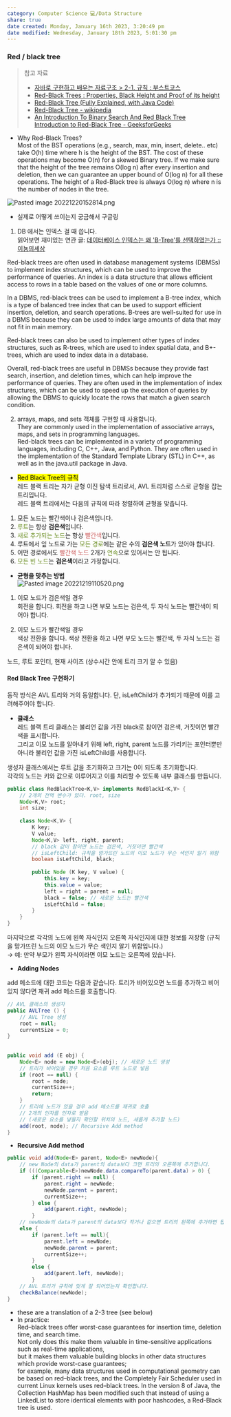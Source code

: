 ```yaml
---  
category: Computer Science 💻/Data Structure  
share: true  
date created: Monday, January 16th 2023, 3:20:49 pm  
date modified: Wednesday, January 18th 2023, 5:01:30 pm  
---  
```

  
### Red / black tree  
> 참고 자료  
> - [자바로 구현하고 배우는 자료구조 > 2-1. 규칙 : 부스트코스](https://www.boostcourse.org/cs204/lecture/626067?isDesc=false)  
> - [Red-Black Trees : Properties, Black Height and Proof of its height](https://www.codesdope.com/course/data-structures-red-black-trees/)  
> - [Red-Black Tree (Fully Explained, with Java Code)](https://www.happycoders.eu/algorithms/red-black-tree-java/)  
> - [Red-Black Tree - wikipedia](https://en.wikipedia.org/wiki/Red%E2%80%93black_tree)  
> - [An Introduction To Binary Search And Red Black Tree](https://www.topcoder.com/thrive/articles/An%20Introduction%20to%20Binary%20Search%20and%20Red-Black%20Trees)  
> [Introduction to Red-Black Tree - GeeksforGeeks](https://www.geeksforgeeks.org/introduction-to-red-black-tree/)  
  
  
- Why Red-Black Trees?  
Most of the BST operations (e.g., search, max, min, insert, delete.. etc) take O(h) time where h is the height of the BST. The cost of these operations may become O(n) for a skewed Binary tree. If we make sure that the height of the tree remains O(log n) after every insertion and deletion, then we can guarantee an upper bound of O(log n) for all these operations. The height of a Red-Black tree is always O(log n) where n is the number of nodes in the tree.   
  
![Pasted image 20221220152814.png](../../Attachments%20%F0%9F%94%97/Pasted%20image%2020221220152814.png)  
  
  
  
  
- 실제로 어떻게 쓰이는지 궁금해서 구글링  
1. DB 에서는 인덱스 걸 때 씁니다.  
읽어보면 재미있는 연관 글: [데이터베이스 인덱스는 왜 'B-Tree'를 선택하였는가 :: 이뇽의세상](https://helloinyong.tistory.com/296)  
  
Red-black trees are often used in database management systems (DBMSs) to implement index structures, which can be used to improve the performance of queries. An index is a data structure that allows efficient access to rows in a table based on the values of one or more columns.  
  
In a DBMS, red-black trees can be used to implement a B-tree index, which is a type of balanced tree index that can be used to support efficient insertion, deletion, and search operations. B-trees are well-suited for use in a DBMS because they can be used to index large amounts of data that may not fit in main memory.  
  
Red-black trees can also be used to implement other types of index structures, such as R-trees, which are used to index spatial data, and B+-trees, which are used to index data in a database.  
  
Overall, red-black trees are useful in DBMSs because they provide fast search, insertion, and deletion times, which can help improve the performance of queries. They are often used in the implementation of index structures, which can be used to speed up the execution of queries by allowing the DBMS to quickly locate the rows that match a given search condition.  
  
2. arrays, maps, and sets 객체를 구현할 때 사용합니다.   
   They are commonly used in the implementation of associative arrays, maps, and sets in programming languages.  
  Red-black trees can be implemented in a variety of programming languages, including C, C++, Java, and Python. They are often used in the implementation of the Standard Template Library (STL) in C++, as well as in the java.util package in Java.  
  
- <mark class="yellow">Red Black Tree의 규칙</mark>  
레드 블랙 트리는 자가 균형 이진 탐색 트리로서, AVL 트리처럼 스스로 균형을 잡는 트리입니다.   
레드 블랙 트리에서는 다음의 규칙에 따라 정렬하여 균형을 맞춥니다.  
  
1. 모든 노드는 빨간색이나 검은색입니다.  
2. <font style="color:olivedrab">루트</font>는 항상 **검은색**입니다.  
3. <font style="color:olivedrab">새로 추가되는 노드</font>는 항상 <font style="color:indianred">빨간색</font>입니다.  
4. 루트에서 잎 노드로 가는 <font style="color:olivedrab">모든 경로</font>에는 같은 수의 **검은색 노드**가 있어야 합니다.  
5. 어떤 경로에서도 <font style="color:indianred">빨간색 노드</font> 2개가 <font style="color:olivedrab">연속</font>으로 있어서는 안 됩니다.  
6. <font style="color:olivedrab">모든 빈 노드</font>는 **검은색**이라고 가정합니다.  
  
- **균형을 맞추는 방법**  
![Pasted image 20221219110520.png](../../Attachments%20%F0%9F%94%97/Pasted%20image%2020221219110520.png)  
1) 이모 노드가 검은색일 경우  
회전을 합니다. 회전을 하고 나면 부모 노드는 검은색, 두 자식 노드는 빨간색이 되어야 합니다.  
   
2) 이모 노드가 빨간색일 경우  
색상 전환을 합니다. 색상 전환을 하고 나면 부모 노드는 빨간색, 두 자식 노드는 검은색이 되어야 합니다.  
  
노드, 루트 포인터, 현재 사이즈 (상수시간 안에 트리 크기 알 수 있음)  
#### Red Black Tree 구현하기  
동작 방식은 AVL 트리와 거의 동일합니다. 단, isLeftChild가 추가되기 때문에 이를 고려해주어야 합니다.  
  
- **클래스**  
레드 블랙 트리 클래스는 불리언 값을 가진 black로 참이면 검은색, 거짓이면 빨간색을 표시합니다.   
그리고 이모 노드를 알아내기 위해 left, right, parent 노드를 가리키는 포인터뿐만 아니라 불리언 값을 가진 isLeftChild를 사용합니다.  
  
생성자 클래스에서는 루트 값을 초기화하고 크기는 0이 되도록 초기화합니다.  
각각의 노드는 키와 값으로 이루어지고 이를 처리할 수 있도록 내부 클래스를 만듭니다.  
  
  
```java  
public class RedBlackTree<K,V> implements RedBlackI<K,V> {  
	// 2개의 전역 변수가 있다. root, size  
	Node<K,V> root;   
	int size;  
	  
	class Node<K,V> {  
		K key;  
		V value;  
		Node<K,V> left, right, parent;  
		// black 값이 참이면 노드는 검은색, 거짓이면 빨간색  
		// isLeftChild: 규칙을 망가뜨린 노드의 이모 노드가 무슨 색인지 알기 위함  
		boolean isLeftChild, black;   
		  
		public Node (K key, V value) {  
			this.key = key;  
			this.value = value;  
			left = right = parent = null;  
			black = false; // 새로운 노드는 빨간색  
			isLeftChild = false;   
		}  
	}  
}  
```  
  
마지막으로 각각의 노드에 왼쪽 자식인지 오른쪽 자식인지에 대한 정보를 저장함 (규칙을 망가뜨린 노드의 이모 노드가 무슨 색인지 알기 위함입니다.)   
→ 예: 만약 부모가 왼쪽 자식이라면 이모 노드는 오른쪽에 있습니다.  
  
- **Adding Nodes**    
  
add 메소드에 대한 코드는 다음과 같습니다. 트리가 비어있으면 노드를 추가하고 비어있지 않다면 재귀 add 메소드를 호출합니다.  
```java  
// AVL 클래스의 생성자  
public AVLTree () {  
	// AVL Tree 생성  
	root = null;  
	currentSize = 0;  
}  
  
  
public void add (E obj) {  
	Node<E> node = new Node<E>(obj); // 새로운 노드 생성  
	// 트리가 비어있을 경우 처음 요소를 루트 노드로 넣음  
	if (root == null) {  
		root = node;  
		currentSize++;  
		return;  
	}  
	// 트리에 노드가 있을 경우 add 메소드를 재귀로 호출  
	// 2개의 인자를 인자로 받음   
	// (새로운 요소를 넣을지 확인할 위치의 노드, 새롭게 추가할 노드)  
	add(root, node); // Recursive Add method  
}  
```  
  
- **Recursive Add method**  
```java  
public void add(Node<E> parent, Node<E> newNode){  
	// new Node의 data가 parent의 data보다 크면 트리의 오른쪽에 추가합니다.  
	if (((Comparable<E>)newNode.data.compareTo(parent.data) > 0) {  
		if (parent.right == null) {  
			parent.right = newNode;  
			newNode.parent = parent;  
			currentSize++;  
		} else {  
			add(parent.right, newNode);  
		}  
	// newNode의 data가 parent의 data보다 작거나 같으면 트리의 왼쪽에 추가하면 됩니다.  
	else {  
		if (parent.left == null){  
			parent.left = newNode;  
			newNode.parent = parent;  
			currentSize++;  
		}  
		else {  
			add(parent.left, newNode);  
		}  
	// AVL 트리가 규칙에 맞게 잘 되어있는지 확인합니다.  
	checkBalance(newNode);  
}  
```  
  
  
  
  
- these are a translation of a 2-3 tree (see below)  
- In practice:  
	Red–black trees offer worst-case guarantees for insertion time, deletion time, and search time.  
	Not only does this make them valuable in time-sensitive applications such as real-time applications,  
	but it makes them valuable building blocks in other data structures which provide worst-case guarantees;  
	for example, many data structures used in computational geometry can be based on red–black trees, and the Completely Fair Scheduler used in current Linux kernels uses red–black trees. In the version 8 of Java, the Collection HashMap has been modified such that instead of using a LinkedList to store identical elements with poor hashcodes, a Red-Black tree is used.  
  
  
